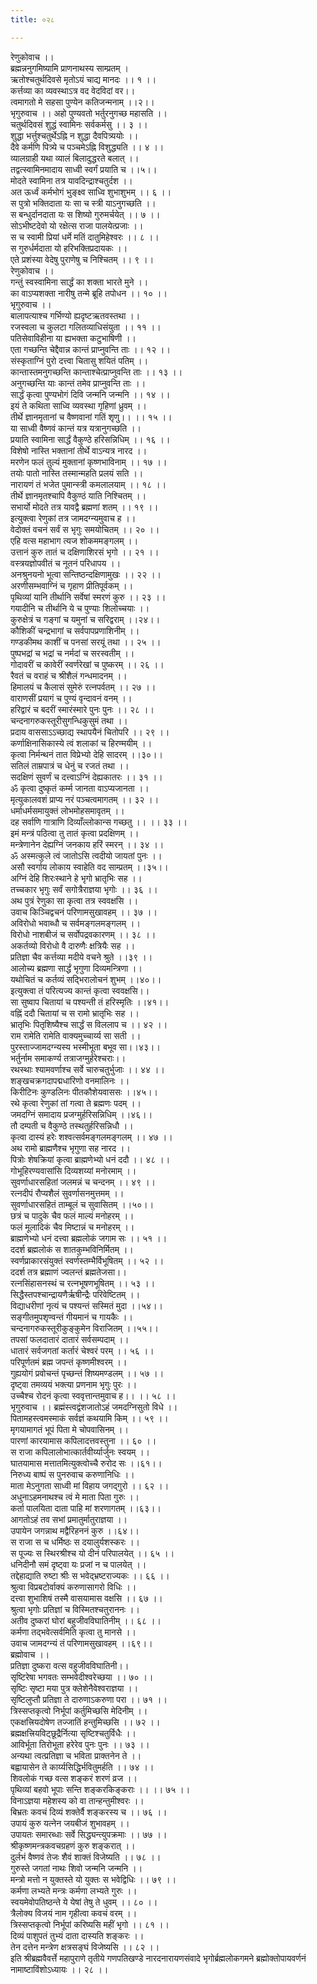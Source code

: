 ```yaml
---
title: ०२८

---
```

रेणुकोवाच ।।  
ब्रह्मन्ननुगमिष्यामि प्राणनाथस्य साम्प्रतम् ।  
ऋतोश्चतुर्थदिवसे मृतोऽयं चाद्य मानदः ।। १ ।।  
कर्त्तव्या का व्यवस्थाऽत्र वद वेदविदां वर।।  
त्वमागतो मे सहसा पुण्येन कतिजन्मनाम् ।।२।।  
भृगुरुवाच ।। अहो पुण्यवतो भर्तुरनुगच्छ महासति ।।  
चतुर्थदिवसं शुद्धं स्वामिनः सर्वकर्मसु ।। ३ ।।  
शुद्धा भर्त्तुश्चतुर्थेऽह्नि न शुद्धा दैवपित्र्ययोः ।।  
दैवे कर्मणि पित्र्ये च पञ्चमेऽह्नि विशुद्ध्यति ।। ४ ।।  
व्यालग्राही यथा व्यालं बिलादुद्धरते बलात् ।।  
तद्वत्स्वामिनमादाय साध्वी स्वर्गं प्रयाति च ।।५।।  
मोदते स्वामिना तत्र यावदिन्द्राश्चतुर्दश ।।  
अत ऊर्ध्वं कर्मभोगं भुङ्क्ष्व साध्वि शुभाशुभम् ।। ६ ।।  
स पुत्रो भक्तिदाता यः सा च स्त्री याऽनुगच्छति ।।  
स बन्धुर्दानदाता यः स शिष्यो गुरुमर्चयेत् ।। ७ ।।  
सोऽभीष्टदेवो यो रक्षेत्स राजा पालयेत्प्रजाः ।।  
स च स्वामी प्रियां धर्मे मतिं दातुमिहेश्वरः ।। ८ ।।  
स गुरुर्धर्मदाता यो हरिभक्तिप्रदायकः ।।  
एते प्रशंस्या वेदेषु पुराणेषु च निश्चितम् ।। ९ ।।  
रेणुकोवाच ।।  
गन्तुं स्वस्वामिना सार्द्धं का शक्ता भारते मुने ।।  
का वाऽप्यशक्ता नारीषु तन्मे ब्रूहि तपोधन ।। १० ।।  
भृगुरुवाच ।।  
बालापत्याश्च गर्भिण्यो ह्यदृष्टऋतवस्तथा ।।  
रजस्वला च कुलटा गलितव्याधिसंयुता ।। ११ ।।  
पतिसेवाविहीना या ह्यभक्ता कटुभाषिणी ।।  
एता गच्छन्ति चेद्दैवान्न कान्तं प्राप्नुवन्ति ताः ।। १२ ।।  
संस्कृताग्निं पुरो दत्त्वा चितासु शयितं पतिम् ।।  
कान्तास्तमनुगच्छन्ति कान्ताश्चेत्प्राप्नुवन्ति ताः ।। १३ ।।  
अनुगच्छन्ति याः कान्तं तमेव प्राप्नुवन्ति ताः ।।  
सार्द्धं कृत्वा पुण्यभोगं दिवि जन्मनि जन्मनि ।। १४ ।।  
इयं ते कथिता साध्वि व्यवस्था गृहिणां ध्रुवम् ।।  
तीर्थे ज्ञानमृतानां च वैष्णवानां गतिं शृणु।। ।। १५ ।।  
या साध्वी वैष्णवं कान्तं यत्र यत्रानुगच्छति ।।  
प्रयाति स्वामिना सार्द्धं वैकुण्ठे हरिसन्निधिम् ।। १६ ।।  
विशेषो नास्ति भक्तानां तीर्थे वाऽन्यत्र नारद ।।  
मरणेन फलं तुल्यं मुक्तानां कृष्णभाविनाम् ।। १७ ।।  
तयोः पातो नास्ति तस्मान्महति प्रलयं सति ।।  
नारायणं तं भजेत पुमान्स्त्री कमलालयाम् ।। १८ ।।  
तीर्थे ज्ञानमृतश्चापि वैकुण्ठं याति निश्चितम् ।।  
सभार्यो मोदते तत्र यावद्वै ब्रह्मणां शतम् ।। १९ ।।  
इत्युक्त्वा रेणुकां तत्र जामदग्न्यमुवाच ह ।।  
वेदोक्तं वचनं सर्वं स भृगुः समयोचितम् ।। २० ।।  
एहि वत्स महाभाग त्यज शोकममङ्गलम् ।।  
उत्तानं कुरु तातं च दक्षिणाशिरसं भृगो ।। २१ ।।  
वस्त्रयज्ञोपवीतं च नूतनं परिधापय ।।  
अनश्रुनयनो भूत्वा सन्तिष्ठन्दक्षिणामुखः ।। २२ ।।  
अरणीसम्भवाग्निं च गृहाण प्रीतिपूर्वकम् ।।  
पृथिव्यां यानि तीर्थानि सर्वेषां स्मरणं कुरु ।। २३ ।।  
गयादीनि च तीर्थानि ये च पुण्याः शिलोच्चयाः ।।  
कुरुक्षेत्रं च गङ्गां च यमुनां च सरिद्वराम् ।।२४।।  
कौशिकीं चन्द्रभागां च सर्वपापप्रणाशिनीम् ।।  
गण्डकीमथ काशीं च पनसां सरयूं तथा ।। २५ ।।  
पुष्पभद्रां च भद्रां च नर्मदां च सरस्वतीम् ।।  
गोदावरीं च कावेरीं स्वर्णरेखां च पुष्करम् ।। २६ ।।  
रैवतं च वराहं च श्रीशैलं गन्धमादनम् ।।  
हिमालयं च कैलासं सुमेरुं रत्नपर्वतम् ।। २७ ।।  
वाराणसीं प्रयागं च पुण्यं वृन्दावनं वनम् ।।  
हरिद्वारं च बदरीं स्मारंस्मारे पुनः पुनः ।। २८ ।।  
चन्दनागरुकस्तूरीसुगन्धिकुसुमं तथा ।।  
प्रदाय वाससाऽऽच्छाद्य स्थापयैनं चितोपरि ।। २९ ।।  
कर्णाक्षिनासिकास्ये त्वं शलाकां च हिरण्मयीम् ।।  
कृत्वा निर्मन्थनं तात विप्रेभ्यो देहि सादरम् ।।३०।।  
सतिलं ताम्रपात्रं च धेनुं च रजतं तथा ।।  
सदक्षिणं सुवर्णं च दत्त्वाऽग्निं देह्यकातरः ।। ३१ ।।  
ॐ कृत्वा दुष्कृतं कर्म्म जानता वाऽप्यजानता ।।  
मृत्युकालवशं प्राप्य नरं पञ्चत्वमागतम् ।। ३२ ।।  
धर्माधर्मसमायुक्तं लोभमोहसमावृतम् ।।  
दह सर्वाणि गात्राणि दिव्याँल्लोकान्स गच्छतु ।। ।। ३३ ।।  
इमं मन्त्रं पठित्वा तु तातं कृत्वा प्रदक्षिणम् ।।  
मन्त्रेणानेन देह्यग्निं जनकाय हरिं स्मरन् ।। ३४ ।।  
ॐ अस्मत्कुले त्वं जातोऽसि त्वदीयो जायतां पुनः ।।  
असौ स्वर्गाय लोकाय स्वाहेति वद साम्प्रतम् ।।३५।।  
अग्निं देहि शिरःस्थाने हे भृगो भ्रातृभिः सह ।।  
तच्चकार भृगुः सर्वं सगोत्रैराज्ञया भृगोः ।। ३६ ।।  
अथ पुत्रं रेणुका सा कृत्वा तत्र स्ववक्षसि ।।  
उवाच किञ्चिद्वचनं परिणामसुखावहम् ।। ३७ ।।  
अविरोधो भवाब्धौ च सर्वमङ्गलमङ्गलम् ।।  
विरोधो नाशबीजं च सर्वोपद्रवकारणम् ।। ३८ ।।  
अकर्तव्यो विरोधो वै दारुणैः क्षत्रियैः सह ।।  
प्रतिज्ञा चैव कर्त्तव्या मदीये वचने श्रुते ।।३९ ।।  
आलोच्य ब्रह्मणा सार्द्धं भृगुणा दिव्यमन्त्रिणा ।।  
यथोचितं च कर्तव्यं सद्भिरालोचनं शुभम् ।।४०।।  
इत्युक्त्वा तं परित्यज्य कान्तं कृत्वा स्ववक्षसि।।  
सा सुष्वाप चितायां च पश्यन्ती तं हरिस्मृतिः ।।४१।।  
वह्निं ददौ चितायां च स रामो भ्रातृभिः सह ।।  
भ्रातृभिः पितृशिष्यैश्च सार्द्धं स विललाप च ।। ४२ ।।  
राम रामेति रामेति वाक्यमुच्चार्य्य सा सती ।।  
पुरस्ताज्जामदग्न्यस्य भस्मीभूता बभूव सा।।४३।।  
भर्तुर्नाम समाकर्ण्य तत्राजग्मुर्हरेश्चराः।।  
रथस्थाः श्यामवर्णाश्च सर्वे चारुचतुर्भुजाः ।। ४४ ।।  
शङ्खचक्रगदापद्मधारिणो वनमालिनः ।।  
किरीटिनः कुण्डलिनः पीतकौशेयवाससः ।।४५।।  
रथे कृत्वा रेणुकां तां गत्वा ते ब्रह्मणः पदम् ।।  
जमदग्निं समादाय प्रजग्मुर्हरिसन्निधिम् ।।४६।।  
तौ दम्पती च वैकुण्ठे तस्थतुर्हरिसन्निधौ ।।  
कृत्वा दास्यं हरेः शश्वत्सर्वमङ्गलमङ्गलम् ।। ४७ ।।  
अथ रामो ब्राह्मणैश्च भृगुणा सह नारद ।।  
पित्रोः शेषक्रियां कृत्वा ब्राह्मणेभ्यो धनं ददौ ।। ४८ ।।  
गोभूहिरण्यवासांसि दिव्यशय्यां मनोरमाम् ।।  
सुवर्णाधारसहितां जलमन्नं च चन्दनम् ।। ४९ ।।  
रत्नदीपं रौप्यशैलं सुवर्णासनमुत्तमम् ।।  
सुवर्णाधारसहितं ताम्बूलं च सुवासितम् ।।५०।।  
छत्रं च पादुके चैव फलं माल्यं मनोहरम् ।।  
फलं मूलादिकं चैव मिष्टान्नं च मनोहरम् ।।  
ब्राह्मणेभ्यो धनं दत्त्वा ब्रह्मलोकं जगाम सः ।। ५१ ।।  
ददर्श ब्रह्मलोकं स शातकुम्भविनिर्मितम् ।।  
स्वर्णप्राकारसंयुक्तं स्वर्णस्तम्भैर्विभूषितम् ।। ५२ ।।  
ददर्श तत्र ब्रह्माणं ज्वलन्तं ब्रह्मतेजसा।।  
रत्नसिंहासनस्थं च रत्नभूषणभूषितम् ।। ५३ ।।  
सिद्धैस्तपश्चान्द्रायणैर्ऋषीन्द्रैः परिवेष्टितम् ।।  
विद्याधरीणां नृत्यं च पश्यन्तं सस्मितं मुदा ।।५४।।  
सङ्गीतमुपशृण्वन्तं गीयमानं च गायकैः ।।  
चन्दनागरुकस्तूरीकुङ्कुमेन विराजितम् ।।५५।।  
तपसां फलदातारं दातारं सर्वसम्पदाम् ।।  
धातारं सर्वजगतां कर्तारं चेश्वरं परम् ।। ५६ ।।  
परिपूर्णतमं ब्रह्म जपन्तं कृष्णमीश्वरम् ।।  
गुह्ययोगं प्रवोचन्तं पृच्छन्तं शिष्यमण्डलम् ।। ५७ ।।  
दृष्ट्वा तमव्ययं भक्त्या प्रणनाम भृगुः पुरः ।।  
उच्चैश्च रोदनं कृत्वा स्ववृत्तान्तमुवाच ह।। ।। ५८ ।।  
भृगुरुवाच ।। ब्रह्मंस्त्वद्वंशजातोऽहं जमदग्निसुतो विधे ।।  
पितामहस्त्वमस्माकं सर्वज्ञं कथयामि किम् ।। ५९ ।।  
मृगयामागतं भूपं पिता मे चोपवासिनम् ।।  
पारणां कारयामास कपिलादत्तवस्तुना ।। ६० ।।  
स राजा कपिलालोभात्कार्तवीर्य्यार्जुनः स्वयम् ।।  
घातयामास मत्तातमित्युक्त्वोच्चै रुरोद सः ।।६१।।  
निरुध्य बाष्पं स पुनरुवाच करुणानिधिः ।।  
माता मेऽनुगता साध्वी मां विहाय जगद्गुरो ।। ६२ ।।  
अधुनाऽहमनाथश्च त्वं मे माता पिता गुरुः ।।  
कर्ता पालयिता दाता पाहि मां शरणागतम् ।।६३।।  
आगतोऽहं तव सभां प्रमातुर्मातुराज्ञया ।।  
उपायेन जगन्नाथ मद्वैरिहननं कुरु ।।६४।।  
स राजा स च धर्मिष्ठः स दयालुर्यशस्करः ।।  
स पूज्यः स स्थिरश्रीश्च यो दीनं परिपालयेत् ।। ६५ ।।  
धनिदीनौ समं दृष्ट्वा यः प्रजां न च पालयेत् ।।  
तद्देहाद्याति रुष्टा श्रीः स भवेद्भ्रष्टराज्यकः ।। ६६ ।।  
श्रुत्वा विप्रबटोर्वाक्यं करुणासागरो विधिः ।।  
दत्त्वा शुभाशिषं तस्मै वासयामास वक्षसि ।। ६७ ।।  
श्रुत्वा भृगोः प्रतिज्ञां च विस्मितश्चतुराननः ।।  
अतीव दुष्करां घोरां बहुजीवविघातिनीम् ।। ६८ ।।  
कर्मणा तद्भवेत्सर्वमिति कृत्वा तु मानसे ।।  
उवाच जामदग्न्यं तं परिणामसुखावहम् ।।६९।।  
ब्रह्मोवाच ।।  
प्रतिज्ञा दुष्करा वत्स वहुजीवविघातिनी।।  
सृष्टिरेषा भगवतः सम्भवेदीश्वरेच्छया ।। ७० ।।  
सृष्टिः सृष्टा मया पुत्र क्लेशेनैवेश्वराज्ञया ।।  
सृष्टिलुप्तौ प्रतिज्ञा ते दारुणाऽकरुणा परा ।। ७१ ।।  
त्रिस्सप्तकृत्वो निर्भूपां कर्तुमिच्छसि मेदिनीम् ।।  
एकक्षत्त्रियदोषेण तज्जातिं हन्तुमिच्छसि ।। ७२ ।।  
ब्रह्मक्षत्त्रियविट्छूद्रैर्नित्या सृष्टिश्चतुर्विधैः ।।  
आविर्भूता तिरोभूता हरेरेव पुनः पुनः ।। ७३ ।।  
अन्यथा त्वत्प्रतिज्ञा च भविता प्राक्तनेन ते ।।  
बह्वायासेन ते कार्य्यसिद्धिर्भवितुमर्हति ।। ७४ ।।  
शिवलोकं गच्छ वत्स शङ्करं शरणं व्रज ।।  
पृथिव्यां बहवो भूपाः सन्ति शङ्करकिङ्कराः ।। ।। ७५ ।।  
विनाऽज्ञया महेशस्य को वा तान्हन्तुमीश्वरः ।।  
बिभ्रतः कवचं दिव्यं शक्तेर्वै शङ्करस्य च ।। ७६ ।।  
उपायं कुरु यत्नेन जयबीजं शुभावहम् ।।  
उपायतः समारब्धाः सर्वे सिद्ध्यन्त्युपक्रमाः ।। ७७ ।।  
श्रीकृष्णमन्त्रकवचग्रहणं कुरु शङ्करात् ।।  
दुर्लभं वैष्णवं तेजः शैवं शाक्तं विजेष्यति ।। ७८ ।।  
गुरुस्ते जगतां नाथः शिवो जन्मनि जन्मनि ।।  
मन्त्रो मत्तो न युक्तस्ते यो युक्तः स भवेद्विधिः ।। ७९ ।।  
कर्मणा लभ्यते मन्त्रः कर्मणा लभ्यते गुरुः ।।  
स्वयमेवोपतिष्ठन्ते ये येषां तेषु ते धुवम् ।। ८० ।।  
त्रैलोक्य विजयं नाम गृहीत्वा कवचं वरम् ।।  
त्रिस्सप्तकृत्वो निर्भूपां करिष्यसि महीं भृगो ।। ८१ ।।  
दिव्यं पाशुपतं तुभ्यं दाता दास्यति शङ्करः ।।  
तेन दत्तेन मन्त्रेण क्षत्रसङ्घं विजेष्यसि ।। ८२ ।।  
इति श्रीब्रह्मवैवर्त्ते महापुराणे तृतीये गणपतिखण्डे नारदनारायणसंवादे भृगोर्ब्रह्मलोकगमने ब्रह्मोक्तोपायवर्णनं नामाष्टाविंशोऽध्यायः ।। २८ ।।